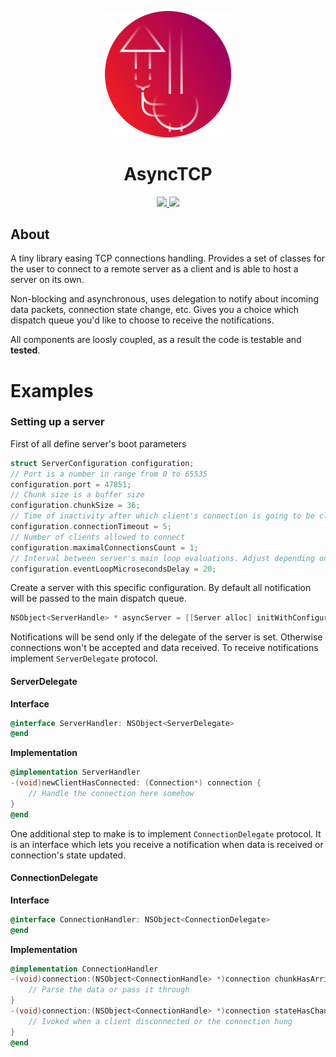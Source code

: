 <p align="center">
  <img src="./Assets/icon.png" width="40%">
</p>
<h1 align="center">AsyncTCP</h1>
<p align="center">
<a href="https://opensource.org/licenses/MIT">
<img src="https://img.shields.io/badge/License-MIT-yellow.svg" height="15px"/>
</a>
<a href="https://www.travis-ci.org/mateuszstompor/AsyncTCP">
<img src="https://www.travis-ci.org/mateuszstompor/AsyncTCP.svg?branch=master" height="15px"/>
</a>
</p>

## About

A tiny library easing TCP connections handling. Provides a set of classes for the user to connect to a remote server as a client and is able to host a server on its own.

Non-blocking and asynchronous, uses delegation to notify about incoming data packets, connection state change, etc. Gives you a choice which dispatch queue you'd like to choose to receive the notifications. 

All components are loosly coupled, as a result the code is testable and **tested**.


# Examples
### Setting up a server
First of all define server's boot parameters
```objective-c
struct ServerConfiguration configuration;
// Port is a number in range from 0 to 65535
configuration.port = 47851;
// Chunk size is a buffer size
configuration.chunkSize = 36;
// Time of inactivity after which client's connection is going to be closed
configuration.connectionTimeout = 5;
// Number of clients allowed to connect
configuration.maximalConnectionsCount = 1;
// Interval between server's main loop evaluations. Adjust depending on your network speed and device's resources utilization
configuration.eventLoopMicrosecondsDelay = 20;
```
Create a server with this specific configuration. By default all notification will be passed to the main dispatch queue.
```objective-c
NSObject<ServerHandle> * asyncServer = [[Server alloc] initWithConfiguratoin:configuration];
```
Notifications will be send only if the delegate of the server is set. Otherwise connections won't be accepted and data received. To receive notifications implement `ServerDelegate` protocol.
<h4>ServerDelegate</h4>

**Interface**
```objective-c
@interface ServerHandler: NSObject<ServerDelegate>
@end
```
**Implementation**
```objective-c
@implementation ServerHandler
-(void)newClientHasConnected: (Connection*) connection {
    // Handle the connection here somehow
}
@end
```
One additional step to make is to implement `ConnectionDelegate` protocol. It is an interface which lets you receive a notification when data is received or connection's state updated.
<h4>ConnectionDelegate</h4>

**Interface**
```objective-c
@interface ConnectionHandler: NSObject<ConnectionDelegate>
@end
```
**Implementation**
```objective-c
@implementation ConnectionHandler
-(void)connection:(NSObject<ConnectionHandle> *)connection chunkHasArrived:(NSData *)data {
    // Parse the data or pass it through 
}
-(void)connection:(NSObject<ConnectionHandle> *)connection stateHasChangedTo:(ConnectionState)state {
    // Ivoked when a client disconnected or the connection hung 
}
@end
```